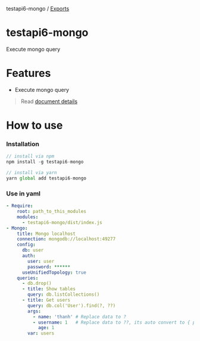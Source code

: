 testapi6-mongo / [Exports](modules.md)

# testapi6-mongo
Execute mongo query

# Features
- Execute mongo query

> Read [document details](./docs/modules.md)

# How to use
### Installation
```javascript
// install via npm
npm install -g testapi6-mongo

// install via yarn
yarn global add testapi6-mongo
```

### Use in yaml
```yaml
- Require:
    root: path_to_this_modules
    modules:
      - testapi6-mongo/dist/index.js
- Mongo:
    title: Mongo localhost
    connection: mongodb://localhost:49277
    config:
      db: user
      auth:
        user: user
        password: ******
      useUnifiedTopology: true
    queries: 
      - db.drop()
      - title: Show tables
        query: db.listCollections()
      - title: Get users
        query: db.col('User').find(?, ??)
        args:
          - name: 'thanh' # Replace data to ?
          - username: 1   # Replace data to ??, its auto convert to { projection: ? }
            age: 1
        var: users
```
